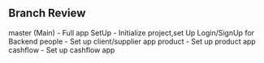 ## Branch Review
master (Main)
    - Full app
SetUp
    - Initialize project,set Up Login/SignUp for Backend
people
    - Set up client/supplier app
product
    - Set up product app
cashflow
    - Set up cashflow app